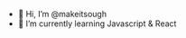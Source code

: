 - 👋 Hi, I’m @makeitsough
- 🌱 I’m currently learning Javascript & React  

<!---
makeitsough/makeitsough is a ✨ special ✨ repository because its `README.md` (this file) appears on your GitHub profile.
You can click the Preview link to take a look at your changes.
--->
